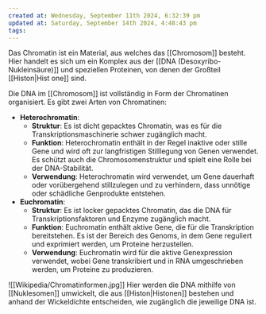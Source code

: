 ```yaml
---
created at: Wednesday, September 11th 2024, 6:32:39 pm
updated at: Saturday, September 14th 2024, 4:48:43 pm
tags: 
---
```

Das Chromatin ist ein Material, aus welches das [[Chromosom]] besteht.
Hier handelt es sich um ein Komplex aus der [[DNA (Desoxyribo-Nukleinsäure)]] und speziellen Proteinen, von denen der Großteil [[Histon|Hist one]] sind.

Die DNA im [[Chromosom]] ist vollständig in Form der Chromatinen organisiert.
Es gibt zwei Arten von Chromatinen:

- **Heterochromatin**:
    - **Struktur**: Es ist dicht gepacktes Chromatin, was es für die Transkriptionsmaschinerie schwer zugänglich macht.
    - **Funktion**: Heterochromatin enthält in der Regel inaktive oder stille Gene und wird oft zur langfristigen Stilllegung von Genen verwendet. Es schützt auch die Chromosomenstruktur und spielt eine Rolle bei der DNA-Stabilität.
    - **Verwendung**: Heterochromatin wird verwendet, um Gene dauerhaft oder vorübergehend stillzulegen und zu verhindern, dass unnötige oder schädliche Genprodukte entstehen.
- **Euchromatin**:
    - **Struktur**: Es ist locker gepacktes Chromatin, das die DNA für Transkriptionsfaktoren und Enzyme zugänglich macht.
    - **Funktion**: Euchromatin enthält aktive Gene, die für die Transkription bereitstehen. Es ist der Bereich des Genoms, in dem Gene reguliert und exprimiert werden, um Proteine herzustellen.
    - **Verwendung**: Euchromatin wird für die aktive Genexpression verwendet, wobei Gene transkribiert und in RNA umgeschrieben werden, um Proteine zu produzieren.

![[Wikipedia/Chromatinformen.jpg]]
Hier werden die DNA mithilfe von [[Nuklesomen]] umwickelt, die aus [[Histon|Histonen]] bestehen und anhand der Wickeldichte entscheiden, wie zugänglich die jeweilige DNA ist.
